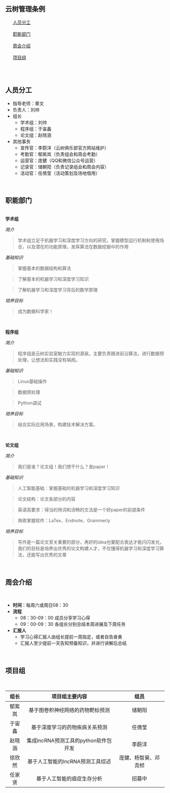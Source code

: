 云树管理条例
---

<ol>
<a href="#personnel">人员分工</a><br><br>
<a href="#department">职能部门</a><br><br>
<a href="#weekly report">周会介绍</a><br><br>
<a href="#project">项目组</a><br><br>
</ol>
<a name="personnel" size="5"></a><br>

人员分工
---

 - 指导老师：章文
 - 负责人：刘帅
 - 组长
    - 学术组：刘帅
    - 程序组：于宙鑫    
    - 论文组：赵晓涵
 - 其他事务
    - 宣传官：李蔚洋（云树俱乐部官方网站维护）
    - 考勤官：郁紫岚（负责组会和周会考勤）
    - 运营官：庞健（QQ和微信公众号运营）
    - 记录官：储朝阳（负责记录组会和周会内容）
    - 活动官：任倩莹（活动策划及场地借用）

<br>

职能部门
---
<a name="department"></a><br>
**学术组** 
    
*简介*
        

> 学术组立足于机器学习和深度学习方向的研究，掌握模型运行机制和使用场合，以及潜在的功能原理，发挥算法在数据挖掘中的作用

*基础知识*

>掌握基本的数据结构和算法 

>了解基本的机器学习和深度学习知识

>了解机器学习和深度学习背后的数学原理

*培养目标*
> 成为数据科学家！    
  
<br>

**程序组**

*简介*

> 程序组是云树实验室魅力实现的源泉。主要负责跟进前沿算法，进行数据预处理，让想法和实践没有隔阂。

*基础知识*

>  Linux基础操作

> 数据预处理

> Python调试

*培养目标*

> 结合实际应用场景，构建技术解决方案。

<br>

**论文组**

 *简介*
>我们是谁？论文组！我们想干什么？发paper！

*基础知识*

 > 人工智能基础：掌握基础的机器学习和深度学习知识

 > 论文结构：论文各部分的内容

 > 英语高要求：得当的用词和流畅的文法是一个好paper的前提条件

 > 熟练掌握软件：LaTex、Endnote、Grammerly


*培养目标*

> 写作是一篇论文至关重要的部分，再好的idea也要配合表达才能闪闪发光，我们的目标是培养出优秀的论文构建人才，不仅懂得机器学习和深度学习算法，还能写出优秀的文章

<br>

周会介绍
---
<a name="weekly report"></a><br>

 - **时间**：每周六或周日08：30
 - **流程**
    - 08：30-09：00  成员分享学习心得
    - 09：00-09：30  各组长分别总结本周进展及下周任务
 - **汇报人**
    - 学习心得汇报人由组长提前一周指定，或者自告奋勇
    - 汇报人至少提前一天告知预备知识，并进行讲解后总结
<br>

项目组
---
<a name="project"><font size="5"></font></a><br>

|组长|项目组主要内容|组员|
|:-----:|:-----------:|:----:|
|郁紫岚|基于图卷积神经网络的药物靶标预测|储朝阳|
|于宙鑫|基于深度学习的药物疾病关系预测|任倩莹|
|赵晓涵|集成lncRNA预测工具的python软件包开发|李蔚洋|
|徐欣然|基于人工智能的lncRNA预测工具综述|庞健、杨智昊、邓尧桢|
|任家贤|基于人工智能的癌症生存分析|招募中|
